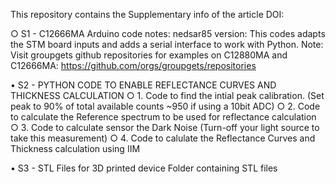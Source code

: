 This repository contains the Supplementary info of the article DOI: 

○ S1 - C12666MA Arduino code notes:
nedsar85 version: This codes adapts the STM board inputs and adds a serial interface
to work with Python.
Note: Visit groupgets github repositories for examples on C12880MA and C12666MA: 
https://github.com/orgs/groupgets/repositories

• S2 - PYTHON CODE TO ENABLE REFLECTANCE CURVES AND THICKNESS CALCULATION
○ 1. Code to find the intial peak calibration. (Set peak to 90% of total available counts ~950 if using a 10bit ADC)
○ 2. Code to calculate the Reference spectrum to be used for reflectance calculation
○ 3. Code to calculate sensor the Dark Noise (Turn-off your light source to take this measurement)
○ 4. Code to calulate the Reflectance Curves and Thickness calculation using IIM 

• S3 - STL Files for 3D printed device
Folder containing STL files
